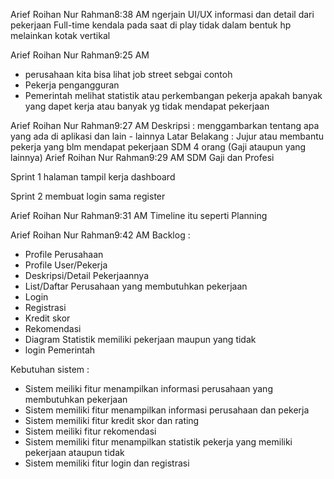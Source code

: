 Arief Roihan Nur Rahman8:38 AM
ngerjain UI/UX informasi dan detail dari pekerjaan Full-time
kendala pada saat di play tidak dalam bentuk hp melainkan kotak vertikal

Arief Roihan Nur Rahman9:25 AM
- perusahaan 
kita bisa lihat job street sebgai contoh
- Pekerja
pengangguran
- Pemerintah
melihat statistik atau perkembangan pekerja apakah banyak yang dapet kerja atau banyak yg tidak mendapat pekerjaan

Arief Roihan Nur Rahman9:27 AM
Deskripsi : 
menggambarkan tentang apa yang ada di aplikasi dan lain - lainnya
Latar Belakang : 
Jujur atau membantu pekerja yang blm mendapat pekerjaan
SDM
4 orang (Gaji ataupun yang lainnya)
Arief Roihan Nur Rahman9:29 AM
SDM
Gaji dan Profesi


Sprint 1 
halaman tampil kerja
dashboard

Sprint 2
membuat login sama register

Arief Roihan Nur Rahman9:31 AM
Timeline itu seperti Planning

Arief Roihan Nur Rahman9:42 AM
Backlog : 
- Profile Perusahaan
- Profile User/Pekerja
- Deskripsi/Detail Pekerjaannya
- List/Daftar Perusahaan yang membutuhkan pekerjaan
- Login
- Registrasi
- Kredit skor
- Rekomendasi
- Diagram Statistik memiliki pekerjaan maupun yang tidak
- login Pemerintah

Kebutuhan sistem :
- Sistem meiliki fitur menampilkan informasi perusahaan yang membutuhkan pekerjaan
- Sistem memiliki fitur menampilkan informasi perusahaan dan pekerja
- Sistem memiliki fitur kredit skor dan rating
- Sistem meiliki fitur rekomendasi
- Sistem memiliki fitur menampilkan statistik pekerja yang memiliki pekerjaan ataupun tidak
- Sistem memiliki fitur login dan registrasi
